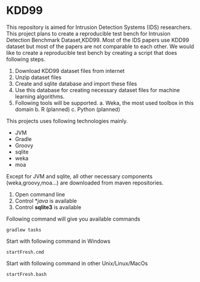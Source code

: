 KDD99
=====

This repository is aimed for Intrusion Detection Systems (IDS) researchers.
This project plans to create a reproducible test bench for Intrusion Detection Benchmark Dataset,KDD99.
Most of the IDS papers use KDD99 dataset but most of the papers are not comparable to each other. 
We would like to create a reproducible test bench by creating a script that does following steps.

1. Download KDD99 dataset files from internet
2. Unzip dataset files
3. Create and sqlite database and import these files
4. Use this database for creating necessary dataset files for machine learning algorithms.
5. Following tools will be supported.
    a. Weka, the most used toolbox in this domain
    b. R (planned)
    c. Python (planned)


This projects uses following technologies mainly.
 * JVM
 * Gradle
 * Groovy
 * sqlite
 * weka
 * moa


Except for JVM and sqlite, all other necessary components (weka,groovy,moa...) are downloaded from maven repositories.


1. Open command line
2. Control **java* is available
3. Control **sqlite3** is available



Following command will give you available commands

    gradlew tasks


Start with following command in Windows

    startFresh.cmd

Start with following command in other Unix/Linux/MacOs

    startFresh.bash



